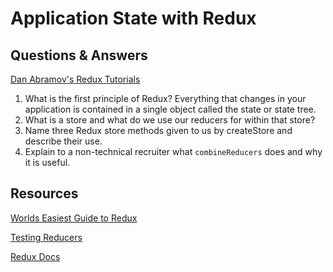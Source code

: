 # Application State with Redux

## Questions & Answers

[Dan Abramov's Redux Tutorials](https://egghead.io/courses/getting-started-with-redux)

1. What is the first principle of Redux?
Everything that changes in your application is contained in a single object called
the state or state tree.
2. What is a store and what do we use our reducers for within that store?
3. Name three Redux store methods given to us by createStore and describe their use.
4. Explain to a non-technical recruiter what `combineReducers` does and why it
is useful.

## Resources

[Worlds Easiest Guide to Redux](https://medium.freecodecamp.org/understanding-redux-the-worlds-easiest-guide-to-beginning-redux-c695f45546f6)

[Testing Reducers](https://medium.com/@netxm/testing-redux-reducers-with-jest-6653abbfe3e1)

[Redux Docs](https://redux.js.org/)
